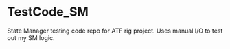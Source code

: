 # TestCode_SM
State Manager testing code repo for ATF rig project.  Uses manual I/O to test out my SM logic.

